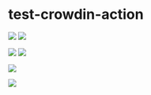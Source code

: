 # test-crowdin-action
![](https://github.com/VBeytok/test-crowdin-action/workflows/Crowdin%20Action/badge.svg)
![](https://github.com/VBeytok/test-crowdin-action/workflows/Crowdin%20Action%20without%20config%20file/badge.svg)

![](https://github.com/VBeytok/test-crowdin-action/workflows/Crowdin%20Action%20Testing/badge.svg)
![](https://github.com/VBeytok/test-crowdin-action/workflows/Crowdin%20Action%20Testing%20without%20config%20file/badge.svg)

![](https://github.com/VBeytok/test-crowdin-action/workflows/Crowdin%20Action%20Without%20Pushing/badge.svg)

![](https://github.com/VBeytok/test-crowdin-action/workflows/Crowdin%20Action%20Testing%20Schedule/badge.svg)
